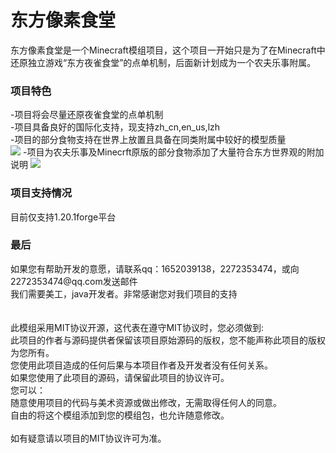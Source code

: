 <h1>东方像素食堂</h1>
东方像素食堂是一个Minecraft模组项目，这个项目一开始只是为了在Minecraft中还原独立游戏“东方夜雀食堂”的点单机制，后面新计划成为一个农夫乐事附属。<br>
<h3>项目特色</h3>
-项目将会尽量还原夜雀食堂的点单机制</br>
-项目具备良好的国际化支持，现支持zh_cn,en_us,lzh</br>
-项目的部分食物支持在世界上放置且具备在同类附属中较好的模型质量</br>
<img src="https://img.picui.cn/free/2025/05/31/683aaa4952373.jpg">
-项目为农夫乐事及Minecrft原版的部分食物添加了大量符合东方世界观的附加说明
<img src="https://img.picui.cn/free/2025/05/31/683aa9ebc474a.jpg">
<h3>项目支持情况</h3>
目前仅支持1.20.1forge平台
<h3>最后</h3>
如果您有帮助开发的意愿，请联系qq：1652039138，2272353474，或向2272353474@qq.com发送邮件</br>我们需要美工，java开发者。非常感谢您对我们项目的支持</br></br></br>
此模组采用MIT协议开源，这代表在遵守MIT协议时，您必须做到:</br>
此项目的作者与源码提供者保留该项目原始源码的版权，您不能声称此项目的版权为您所有。</br>
您使用此项目造成的任何后果与本项目作者及开发者没有任何关系。</br>
如果您使用了此项目的源码，请保留此项目的协议许可。</br>
您可以：</br>
随意使用项目的代码与美术资源或做出修改，无需取得任何人的同意。</br>
自由的将这个模组添加到您的模组包，也允许随意修改。</br></br>
如有疑意请以项目的MIT协议许可为准。
